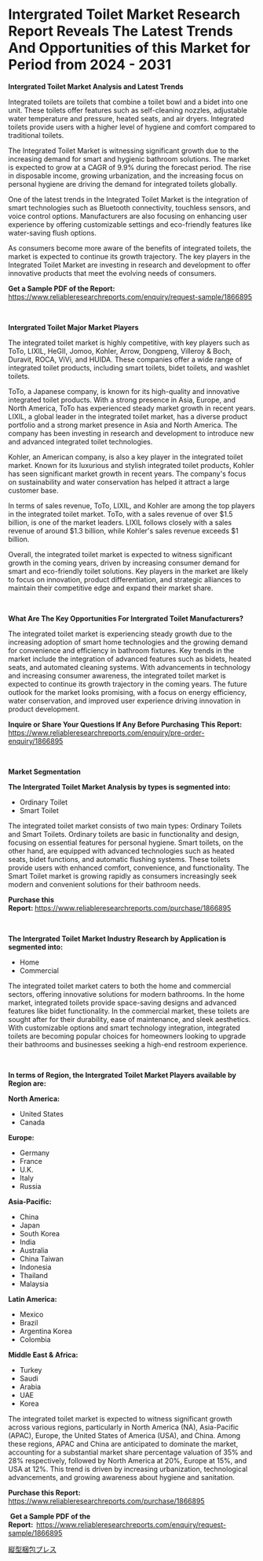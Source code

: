 <p><h1>Intergrated Toilet Market Research Report Reveals The Latest Trends And Opportunities of this Market for Period from 2024 - 2031</h1></p><p><strong>Intergrated Toilet Market Analysis and Latest Trends</strong></p>
<p><p>Integrated toilets are toilets that combine a toilet bowl and a bidet into one unit. These toilets offer features such as self-cleaning nozzles, adjustable water temperature and pressure, heated seats, and air dryers. Integrated toilets provide users with a higher level of hygiene and comfort compared to traditional toilets.</p><p>The Integrated Toilet Market is witnessing significant growth due to the increasing demand for smart and hygienic bathroom solutions. The market is expected to grow at a CAGR of 9.9% during the forecast period. The rise in disposable income, growing urbanization, and the increasing focus on personal hygiene are driving the demand for integrated toilets globally.</p><p>One of the latest trends in the Integrated Toilet Market is the integration of smart technologies such as Bluetooth connectivity, touchless sensors, and voice control options. Manufacturers are also focusing on enhancing user experience by offering customizable settings and eco-friendly features like water-saving flush options.</p><p>As consumers become more aware of the benefits of integrated toilets, the market is expected to continue its growth trajectory. The key players in the Integrated Toilet Market are investing in research and development to offer innovative products that meet the evolving needs of consumers.</p></p>
<p><strong>Get a Sample PDF of the Report:&nbsp;</strong> <a href="https://www.reliableresearchreports.com/enquiry/request-sample/1866895">https://www.reliableresearchreports.com/enquiry/request-sample/1866895</a></p>
<p>&nbsp;</p>
<p><strong>Intergrated Toilet Major Market Players</strong></p>
<p><p>The integrated toilet market is highly competitive, with key players such as ToTo, LIXIL, HeGII, Jomoo, Kohler, Arrow, Dongpeng, Villeroy & Boch, Duravit, ROCA, ViVi, and HUIDA. These companies offer a wide range of integrated toilet products, including smart toilets, bidet toilets, and washlet toilets.</p><p>ToTo, a Japanese company, is known for its high-quality and innovative integrated toilet products. With a strong presence in Asia, Europe, and North America, ToTo has experienced steady market growth in recent years. LIXIL, a global leader in the integrated toilet market, has a diverse product portfolio and a strong market presence in Asia and North America. The company has been investing in research and development to introduce new and advanced integrated toilet technologies.</p><p>Kohler, an American company, is also a key player in the integrated toilet market. Known for its luxurious and stylish integrated toilet products, Kohler has seen significant market growth in recent years. The company's focus on sustainability and water conservation has helped it attract a large customer base.</p><p>In terms of sales revenue, ToTo, LIXIL, and Kohler are among the top players in the integrated toilet market. ToTo, with a sales revenue of over $1.5 billion, is one of the market leaders. LIXIL follows closely with a sales revenue of around $1.3 billion, while Kohler's sales revenue exceeds $1 billion.</p><p>Overall, the integrated toilet market is expected to witness significant growth in the coming years, driven by increasing consumer demand for smart and eco-friendly toilet solutions. Key players in the market are likely to focus on innovation, product differentiation, and strategic alliances to maintain their competitive edge and expand their market share.</p></p>
<p>&nbsp;</p>
<p><strong>What Are The Key Opportunities For Intergrated Toilet Manufacturers?</strong></p>
<p><p>The integrated toilet market is experiencing steady growth due to the increasing adoption of smart home technologies and the growing demand for convenience and efficiency in bathroom fixtures. Key trends in the market include the integration of advanced features such as bidets, heated seats, and automated cleaning systems. With advancements in technology and increasing consumer awareness, the integrated toilet market is expected to continue its growth trajectory in the coming years. The future outlook for the market looks promising, with a focus on energy efficiency, water conservation, and improved user experience driving innovation in product development.</p></p>
<p><strong>Inquire or Share Your Questions If Any Before Purchasing This Report:</strong> <a href="https://www.reliableresearchreports.com/enquiry/pre-order-enquiry/1866895">https://www.reliableresearchreports.com/enquiry/pre-order-enquiry/1866895</a></p>
<p>&nbsp;</p>
<p><strong>Market Segmentation</strong></p>
<p><strong>The Intergrated Toilet Market Analysis by types is segmented into:</strong></p>
<p><ul><li>Ordinary Toilet</li><li>Smart Toilet</li></ul></p>
<p><p>The integrated toilet market consists of two main types: Ordinary Toilets and Smart Toilets. Ordinary toilets are basic in functionality and design, focusing on essential features for personal hygiene. Smart toilets, on the other hand, are equipped with advanced technologies such as heated seats, bidet functions, and automatic flushing systems. These toilets provide users with enhanced comfort, convenience, and functionality. The Smart Toilet market is growing rapidly as consumers increasingly seek modern and convenient solutions for their bathroom needs.</p></p>
<p><strong>Purchase this Report:&nbsp;</strong><a href="https://www.reliableresearchreports.com/purchase/1866895">https://www.reliableresearchreports.com/purchase/1866895</a></p>
<p>&nbsp;</p>
<p><strong>The Intergrated Toilet Market Industry Research by Application is segmented into:</strong></p>
<p><ul><li>Home</li><li>Commercial</li></ul></p>
<p><p>The integrated toilet market caters to both the home and commercial sectors, offering innovative solutions for modern bathrooms. In the home market, integrated toilets provide space-saving designs and advanced features like bidet functionality. In the commercial market, these toilets are sought after for their durability, ease of maintenance, and sleek aesthetics. With customizable options and smart technology integration, integrated toilets are becoming popular choices for homeowners looking to upgrade their bathrooms and businesses seeking a high-end restroom experience.</p></p>
<p>&nbsp;</p>
<p><strong>In terms of Region, the Intergrated Toilet Market Players available by Region are:</strong></p>
<p>
    <p> <strong> North America: </strong>
        <ul>
            <li>United States</li>
            <li>Canada</li>
        </ul>
        </p> 
    <p> <strong> Europe: </strong>
        <ul>
            <li>Germany</li>
            <li>France</li>
            <li>U.K.</li>
            <li>Italy</li>
            <li>Russia</li>
        </ul>
        </p> 
    <p> <strong> Asia-Pacific: </strong>
        <ul>
            <li>China</li>
            <li>Japan</li>
            <li>South Korea</li>
            <li>India</li>
            <li>Australia</li>
            <li>China Taiwan</li>
            <li>Indonesia</li>
            <li>Thailand</li>
            <li>Malaysia</li>
        </ul>
        </p> 
    <p> <strong> Latin America: </strong>
        <ul>
            <li>Mexico</li>
            <li>Brazil</li>
            <li>Argentina Korea</li>
            <li>Colombia</li>
        </ul>
        </p> 
    <p> <strong> Middle East & Africa: </strong>
        <ul>
            <li>Turkey</li>
            <li>Saudi</li>
            <li>Arabia</li>
            <li>UAE</li>
            <li>Korea</li>
        </ul>
    </p>
    </p>
<p><p>The integrated toilet market is expected to witness significant growth across various regions, particularly in North America (NA), Asia-Pacific (APAC), Europe, the United States of America (USA), and China. Among these regions, APAC and China are anticipated to dominate the market, accounting for a substantial market share percentage valuation of 35% and 28% respectively, followed by North America at 20%, Europe at 15%, and USA at 12%. This trend is driven by increasing urbanization, technological advancements, and growing awareness about hygiene and sanitation.</p></p>
<p><strong>Purchase this Report: </strong><a href="https://www.reliableresearchreports.com/purchase/1866895">https://www.reliableresearchreports.com/purchase/1866895</a></p>
<p>&nbsp;<strong>Get a Sample PDF of the Report:&nbsp;&nbsp;</strong><a href="https://www.reliableresearchreports.com/enquiry/request-sample/1866895">https://www.reliableresearchreports.com/enquiry/request-sample/1866895</a></p>
<p><strong></strong></p>
<p><p><a href="https://github.com/lily-u-genius/Market-Research-Report-List-1/blob/main/17315006496.md">縦型梱包プレス</a></p></p>